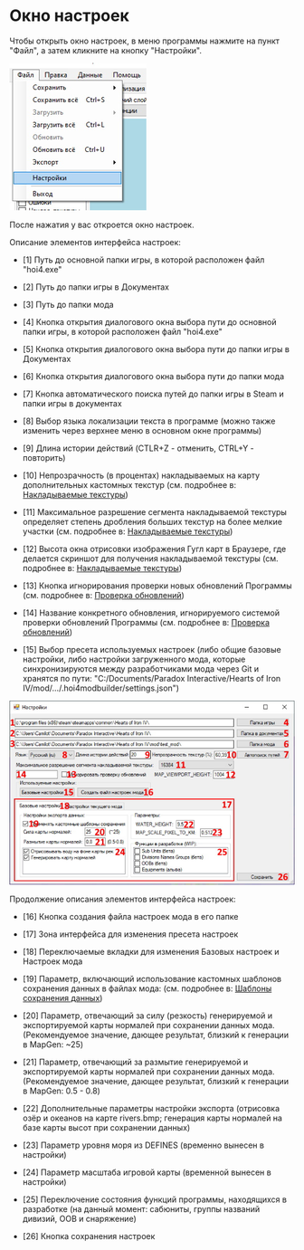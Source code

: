 # Окно настроек

<!-- NAV-START -->
<!-- NAV-END -->

<!-- OTHER-LANGS-START -->
<!-- OTHER-LANGS-END -->

Чтобы открыть окно настроек, в меню программы нажмите на пункт "Файл", а затем кликните на кнопку "Настройки".

![alt text](_images/1_lang=ru.jpg)

После нажатия у вас откроется окно настроек.

Описание элементов интерфейса настроек:

- [1] Путь до основной папки игры, в которой расположен файл "hoi4.exe"
  
- [2] Путь до папки игры в Документах 
  
- [3] Путь до папки мода 
  
- [4] Кнопка открытия диалогового окна выбора пути до основной папки игры, в которой расположен файл "hoi4.exe"
  
- [5] Кнопка открытия диалогового окна выбора пути до папки игры в Документах
   
- [6] Кнопка открытия диалогового окна выбора пути до папки мода 

- [7] Кнопка автоматического поиска путей до папки игры в Steam и папки игры в документах
  
- [8] Выбор языка локализации текста в программе (можно также изменить через верхнее меню в основном окне программы) 
  
- [9] Длина истории действий (CTLR+Z - отменить, CTRL+Y - повторить)
  
- [10] Непрозрачность (в процентах) накладываемых на карту дополнительных кастомных текстур (см. подробнее в: [Накладываемые текстуры]())
  
- [11] Максимальное разрешение сегмента накладываемой текстуры определяет степень дробления больших текстур на более мелкие участки (см. подробнее в: [Накладываемые текстуры]())
  
- [12] Высота окна отрисовки изображения Гугл карт в Браузере, где делается скриншот для получения накладываемой текстуры (см. подробнее в: [Накладываемые текстуры]())
  
- [13] Кнопка игнорирования проверки новых обновлений Программы (см. подробнее в: [Проверка обновлений]())
  
- [14] Название конкретного обновления, игнорируемого системой проверки обновлений Программы (см. подробнее в: [Проверка обновлений]())
  
- [15] Выбор пресета используемых настроек (либо общие базовые настройки, либо настройки загруженного мода, которые синхронизируются между разработчиками мода через Git и хранятся по пути: "С:/Documents/Paradox Interactive/Hearts of Iron IV/mod/.../.hoi4modbuilder/settings.json")

![alt text](_images/2_lang=ru.jpg)

Продолжение описания элементов интерфейса настроек:
  
- [16] Кнопка создания файла настроек мода в его папке
  
- [17] Зона интерфейса для изменения пресета настроек
  
- [18] Переключаемые вкладки для изменения Базовых настроек и Настроек мода
  
- [19] Параметр, включающий использование кастомных шаблонов сохранения данных в файлах мода: (см. подробнее в: [Шаблоны сохранения данных]())
  
- [20] Параметр, отвечающий за силу (резкость) генерируемой и экспортируемой карты нормалей при сохранении данных мода. (Рекомендуемое значение, дающее результат, близкий к генерации в MapGen: ~25)
  
- [21] Параметр, отвечающий за размытие генерируемой и экспортируемой карты нормалей при сохранении данных мода. (Рекомендуемое значение, дающее результат, близкий к генерации в MapGen: 0.5 - 0.8)
  
- [22] Дополнительные параметры настройки экспорта (отрисовка озёр и океанов на карте rivers.bmp; генерация карты нормалей на базе карты высот при сохранении данных)
  
- [23] Параметр уровня моря из DEFINES (временно вынесен в настройки)
  
- [24] Параметр масштаба игровой карты (временной вынесен в настройки)
  
- [25] Переключение состояния функций программы, находящихся в разработке (на данный момент: сабюниты, группы названий дивизий, OOB и снаряжение)
  
- [26] Кнопка сохранения настроек


